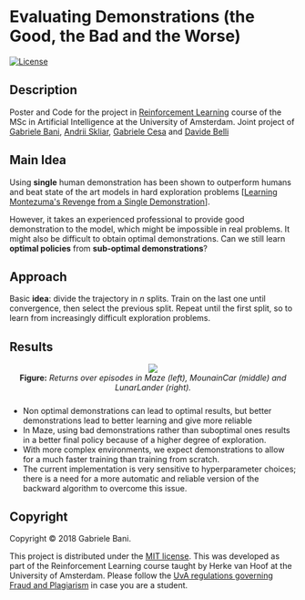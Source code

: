 # Evaluating Demonstrations (the Good, the Bad and the Worse)

[![License](http://img.shields.io/:license-mit-blue.svg)](LICENSE)

## Description

Poster and Code for the project in [Reinforcement Learning](http://studiegids.uva.nl/xmlpages/page/2018-2019/zoek-vak/vak/63460) course of the MSc in Artificial Intelligence at the University of Amsterdam. Joint project of [Gabriele Bani](https://github.com/Hiryugan), [Andrii Skliar](github.com/askliar), [Gabriele Cesa](https://github.com/Gabri95) and [Davide Belli](https://github.com/davide-belli)
	
## Main Idea

Using **single** human demonstration has been shown to outperform humans and beat state of the art models in hard exploration problems [[Learning Montezuma's Revenge from a Single Demonstration](https://arxiv.org/abs/1812.03381)].

However, it takes an experienced professional to provide good demonstration to the model, which might be impossible in real problems. It might also be difficult to obtain optimal demonstrations. Can we still learn **optimal policies** from **sub-optimal demonstrations**?

## Approach

Basic **idea**: divide the trajectory in *n* splits. Train on the last one until convergence, then select the previous split. Repeat until the first split, so to learn from increasingly difficult exploration problems.

## Results

<p align="center">
  <img src="https://lh3.googleusercontent.com/l69yP6mcmr_rtU2mATaTSws2OeO0QKfhG7_G5C04qCv3H7GDkRWldzVq-12Its2JNZJSBmyq29FM5Ty6LB4iLb-N0FUmwQ_zchg7eZeUJT8d3UbLwmv5Hd5ONKEJP8I2v2efH0XMaPk=w2400"/><br />
  <b>Figure:</b><i> Returns over episodes in Maze (left), MounainCar (middle) and LunarLander (right). </i>
</p>

##### 

- Non optimal demonstrations can lead to optimal results, but better demonstrations lead to better learning and give more reliable 
- In Maze, using bad demonstrations rather than suboptimal ones results in a better final policy because of a higher degree of exploration.
- With more complex environments, we expect demonstrations to allow for a much faster training than training from scratch. 
- The current implementation is very sensitive to hyperparameter choices; there is a need for a more automatic and reliable version of the backward algorithm to overcome this issue.

## Copyright

Copyright © 2018 Gabriele Bani.

<p align=“justify”>
This project is distributed under the <a href="LICENSE">MIT license</a>. This was developed as part of the Reinforcement Learning course taught by Herke van Hoof at the University of Amsterdam. Please follow the <a href="http://student.uva.nl/en/content/az/plagiarism-and-fraud/plagiarism-and-fraud.html">UvA regulations governing Fraud and Plagiarism</a> in case you are a student.
</p>
